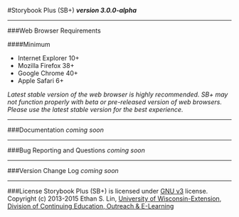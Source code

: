 #Storybook Plus (SB+)
**_version 3.0.0-alpha_**

---
###Web Browser Requirements

####Minimum
* Internet Explorer 10+
* Mozilla Firefox 38+
* Google Chrome 40+
* Apple Safari 6+

*Latest stable version of the web browser is highly recommended. SB+ may not function properly with beta or pre-released version of web browsers. Please use the latest stable version for the best experience.*

---
###Documentation
_coming soon_

---
###Bug Reporting and Questions
_coming soon_

---
###Version Change Log
_coming soon_

---
###License
Storybook Plus (SB+) is licensed under [GNU v3](https://github.com/oel-mediateam/sbplus_v3/blob/master/LICENSE) license. Copyright (c) 2013-2015 Ethan S. Lin, [University of Wisconsin-Extension, Division of Continuing Education, Outreach & E-Learning](http://ce.uwex.edu/)
